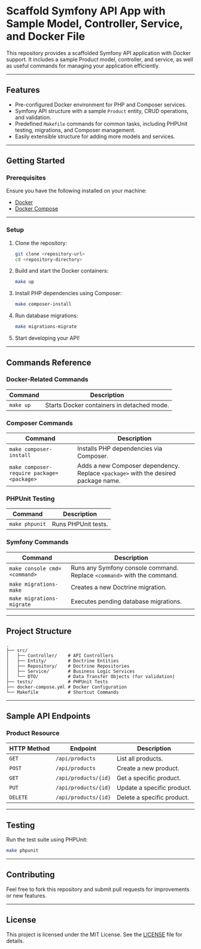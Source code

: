 # **Scaffold Symfony API App with Sample Model, Controller, Service, and Docker File**

This repository provides a scaffolded Symfony API application with Docker support. It includes a sample Product model, controller, and service, as well as useful commands for managing your application efficiently.

---

## **Features**
- Pre-configured Docker environment for PHP and Composer services.
- Symfony API structure with a sample `Product` entity, CRUD operations, and validation.
- Predefined `Makefile` commands for common tasks, including PHPUnit testing, migrations, and Composer management.
- Easily extensible structure for adding more models and services.

---

## **Getting Started**

### **Prerequisites**
Ensure you have the following installed on your machine:
- [Docker](https://www.docker.com/)
- [Docker Compose](https://docs.docker.com/compose/)

---

### **Setup**

1. Clone the repository:
   ```bash
   git clone <repository-url>
   cd <repository-directory>
   ```

2. Build and start the Docker containers:
   ```bash
   make up
   ```

3. Install PHP dependencies using Composer:
   ```bash
   make composer-install
   ```

4. Run database migrations:
   ```bash
   make migrations-migrate
   ```

5. Start developing your API!

---

## **Commands Reference**

### **Docker-Related Commands**
| Command         | Description                                 |
|-----------------|---------------------------------------------|
| `make up`       | Starts Docker containers in detached mode. |

### **Composer Commands**
| Command                | Description                                                                 |
|------------------------|-----------------------------------------------------------------------------|
| `make composer-install`| Installs PHP dependencies via Composer.                                    |
| `make composer-require package=<package>` | Adds a new Composer dependency. Replace `<package>` with the desired package name. |

### **PHPUnit Testing**
| Command       | Description                     |
|---------------|---------------------------------|
| `make phpunit`| Runs PHPUnit tests.            |

### **Symfony Commands**
| Command                          | Description                                                             |
|----------------------------------|-------------------------------------------------------------------------|
| `make console cmd=<command>`     | Runs any Symfony console command. Replace `<command>` with the command. |
| `make migrations-make`           | Creates a new Doctrine migration.                                       |
| `make migrations-migrate`        | Executes pending database migrations.                                   |

---

## **Project Structure**

```plaintext
.
├── src/
│   ├── Controller/    # API Controllers
│   ├── Entity/        # Doctrine Entities
│   ├── Repository/    # Doctrine Repositories
│   ├── Service/       # Business Logic Services
│   └── DTO/           # Data Transfer Objects (for validation)
├── tests/             # PHPUnit Tests
├── docker-compose.yml # Docker Configuration
└── Makefile           # Shortcut Commands
```

---

## **Sample API Endpoints**

### **Product Resource**
| HTTP Method | Endpoint          | Description              |
|-------------|-------------------|--------------------------|
| `GET`       | `/api/products`   | List all products.       |
| `POST`      | `/api/products`   | Create a new product.    |
| `GET`       | `/api/products/{id}` | Get a specific product. |
| `PUT`       | `/api/products/{id}` | Update a specific product. |
| `DELETE`    | `/api/products/{id}` | Delete a specific product. |

---

## **Testing**
Run the test suite using PHPUnit:
```bash
make phpunit
```

---

## **Contributing**
Feel free to fork this repository and submit pull requests for improvements or new features.

---

## **License**
This project is licensed under the MIT License. See the [LICENSE](LICENSE) file for details.